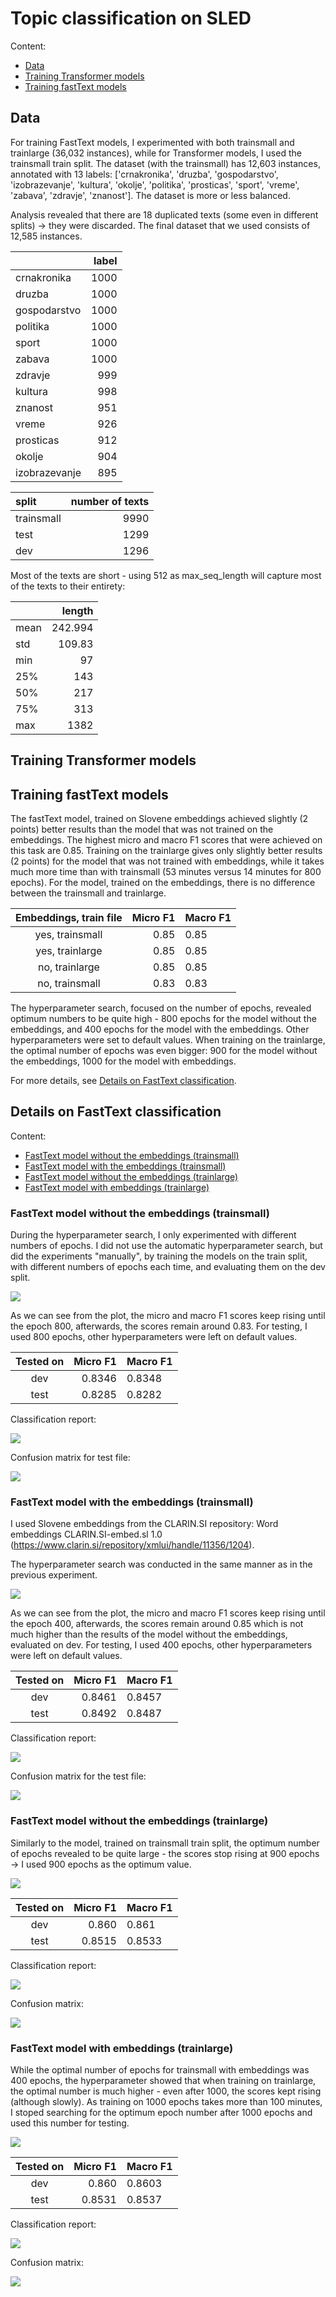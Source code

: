 # Topic classification on SLED

Content:
- [Data](#data)
- [Training Transformer models](#training-transformer-models)
- [Training fastText models](#training-fasttext-models)

## Data

For training FastText models, I experimented with both trainsmall and trainlarge (36,032 instances), while for Transformer models, I used the trainsmall train split. The dataset (with the trainsmall) has 12,603 instances, annotated with 13 labels: ['crnakronika', 'druzba', 'gospodarstvo', 'izobrazevanje', 'kultura', 'okolje', 'politika', 'prosticas', 'sport', 'vreme', 'zabava', 'zdravje', 'znanost']. The dataset is more or less balanced.

Analysis revealed that there are 18 duplicated texts (some even in different splits) -> they were discarded. The final dataset that we used consists of 12,585 instances.

|               |   label |
|:--------------|--------:|
| crnakronika   |    1000 |
| druzba        |    1000 |
| gospodarstvo  |    1000 |
| politika      |    1000 |
| sport         |    1000 |
| zabava        |    1000 |
| zdravje       |     999 |
| kultura       |     998 |
| znanost       |     951 |
| vreme         |     926 |
| prosticas     |     912 |
| okolje        |     904 |
| izobrazevanje |     895 |

|  split     |   number of texts |
|:------|--------:|
| trainsmall |    9990 |
| test  |    1299 |
| dev   |    1296 |

Most of the texts are short - using 512 as max_seq_length will capture most of the texts to their entirety:

|       |    length |
|:------|----------:|
| mean  |   242.994 |
| std   |   109.83  |
| min   |    97     |
| 25%   |   143     |
| 50%   |   217     |
| 75%   |   313     |
| max   |  1382     |

## Training Transformer models



## Training fastText models

The fastText model, trained on Slovene embeddings achieved slightly (2 points) better results than the model that was not trained on the embeddings. The highest micro and macro F1 scores that were achieved on this task are 0.85. Training on the trainlarge gives only slightly better results (2 points) for the model that was not trained with embeddings, while it takes much more time than with trainsmall (53 minutes versus 14 minutes for 800 epochs). For the model, trained on the embeddings, there is no difference between the trainsmall and trainlarge.

| Embeddings, train file | Micro F1 | Macro F1 |
|:---------:|---------:|----------|
|    yes, trainsmall      |  0.85     |  0.85   |
|    yes, trainlarge      |  0.85       |   0.85      |
|    no, trainlarge      |   0.85       |   0.85      |
|    no, trainsmall      |    0.83      |    0.83      |


The hyperparameter search, focused on the number of epochs, revealed optimum numbers to be quite high - 800 epochs for the model without the embeddings, and 400 epochs for the model with the embeddings. Other hyperparameters were set to default values. When training on the trainlarge, the optimal number of epochs was even bigger: 900 for the model without the embeddings, 1000 for the model with embeddings.

For more details, see [Details on FastText classification](#details-on-fasttext-classification).

## Details on FastText classification

Content:
- [FastText model without the embeddings (trainsmall)](#fasttext-model-without-the-embeddings-trainsmall)
- [FastText model with the embeddings (trainsmall)](#fasttext-model-with-the-embeddings-trainsmall)
- [FastText model without the embeddings (trainlarge)](#fasttext-model-without-the-embeddings-trainlarge)
- [FastText model with embeddings (trainlarge)](#fasttext-model-with-embeddings-trainlarge)

### FastText model without the embeddings (trainsmall)

During the hyperparameter search, I only experimented with different numbers of epochs. I did not use the automatic hyperparameter search, but did the experiments "manually", by training the models on the train split, with different numbers of epochs each time, and evaluating them on the dev split.

![](results/hyperparameter-search-epoch-number.png)

As we can see from the plot, the micro and macro F1 scores keep rising until the epoch 800, afterwards, the scores remain around 0.83. For testing, I used 800 epochs, other hyperparameters were left on default values.

| Tested on | Micro F1 | Macro F1 |
|:---------:|---------:|----------|
|    dev    |   0.8346       |   0.8348       |
|    test      |    0.8285      |    0.8282      |

Classification report:

![](results/classification-report.png)

Confusion matrix for test file:

![](results/confusion-matrix-on-test.png)


### FastText model with the embeddings (trainsmall)

I used Slovene embeddings from the CLARIN.SI repository: Word embeddings CLARIN.SI-embed.sl 1.0 (https://www.clarin.si/repository/xmlui/handle/11356/1204).

The hyperparameter search was conducted in the same manner as in the previous experiment.

![](results/hyperparameter-search-with-embeddings-epoch-number.png)

As we can see from the plot, the micro and macro F1 scores keep rising until the epoch 400, afterwards, the scores remain around 0.85 which is not much higher than the results of the model without the embeddings, evaluated on dev. For testing, I used 400 epochs, other hyperparameters were left on default values.


| Tested on | Micro F1 | Macro F1 |
|:---------:|---------:|----------|
|    dev    |   0.8461       |   0.8457       |
|    test      |  0.8492     |  0.8487  |

Classification report:

![](results/classification-report-with-embeddings.png)

Confusion matrix for the test file:

![](results/confusion-matrix-on-test-with-embeddings.png)


### FastText model without the embeddings (trainlarge)

Similarly to the model, trained on trainsmall train split, the optimum number of epochs revealed to be quite large - the scores stop rising at 900 epochs -> I used 900 epochs as the optimum value.

![](results/hyperparameter-search-epoch-number-trainlarge.png)

| Tested on | Micro F1 | Macro F1 |
|:---------:|---------:|----------|
|    dev    |   0.860       |   0.861       |
|    test      |   0.8515       |   0.8533      |

Classification report:

![](results/classification-report-trainlarge.png)

Confusion matrix:

![](results/confusion-matrix-on-test-trainlarge.png)

### FastText model with embeddings (trainlarge)

While the optimal number of epochs for trainsmall with embeddings was 400 epochs, the hyperparameter showed that when training on trainlarge, the optimal number is much higher - even after 1000, the scores kept rising (although slowly). As training on 1000 epochs takes more than 100 minutes, I stoped searching for the optimum epoch number after 1000 epochs and used this number for testing.

![](results/hyperparameter-search-trainlarge-with-embeddings-epoch-number.png)

| Tested on | Micro F1 | Macro F1 |
|:---------:|---------:|----------|
|    dev    |   0.860       |   0.8603       |
|    test      |   0.8531       |   0.8537      |

Classification report:

![](results/classification-report-with-embeddings-trainlarge.png)

Confusion matrix:

![](results/confusion-matrix-on-test-trainlarge-with-embeddings.png)
